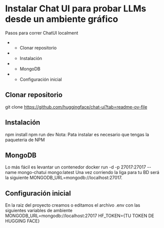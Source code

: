 # Instalar Chat UI para probar LLMs desde un ambiente gráfico

Pasos para correr ChatUI localment
- * Clonar repositorio
- * Instalación
- * MongoDB
- * Configuración inicial

## Clonar repositorio
git clone https://github.com/huggingface/chat-ui?tab=readme-ov-file

## Instalación
npm install
npm run dev
Nota: Pata instalar es necesario que tengas la paqueteria de NPM

## MongoDB
Lo más fácil es levantar un contenedor
    docker run -d -p 27017:27017 --name mongo-chatui mongo:latest
Una vez corriendo la liga para tu BD será la siguiente
    MONGODB_URL=mongodb://localhost:27017.

## Configuración inicial
En la raiz del proyecto creamos o editamos el archivo .env con las siguientes variables de ambiente
MONGODB_URL=mongodb://localhost:27017
HF_TOKEN={TU TOKEN DE HUGGING FACE}